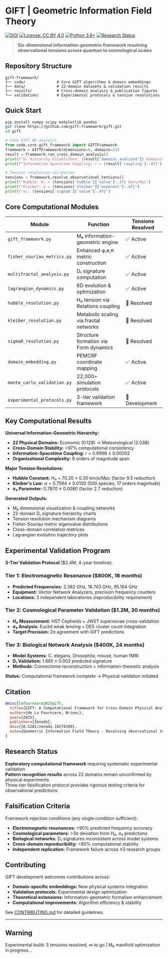 # GIFT | Geometric Information Field Theory

[![DOI](https://zenodo.org/badge/DOI/10.5281/zenodo.16274289.svg)](https://doi.org/10.5281/zenodo.16274289)
[![License: CC BY 4.0](https://img.shields.io/badge/License-CC_BY_4.0-lightgrey.svg)](https://creativecommons.org/licenses/by/4.0/)
[![Python 3.8+](https://img.shields.io/badge/python-3.8+-blue.svg)](https://www.python.org/downloads/)
[![Research Status](https://img.shields.io/badge/status-experimental-orange.svg)](https://zenodo.org/record/16274289)

> **Six-dimensional information-geometric framework resolving observational tensions across quantum to cosmological scales**

## **Repository Structure**

```
gift-framework/
├── code/              # Core GIFT algorithms & domain embeddings
├── data/              # 22-domain datasets & validation results
├── results/           # Cross-domain analysis & publication figures
└── validation/        # Experimental protocols & tension resolutions
```

## **Quick Start**

```bash
pip install numpy scipy matplotlib pandas
git clone https://github.com/gift-framework/gift.git
cd gift
```

```python
# Core GIFT 6D analysis
from code.core.gift_framework import GIFTFramework
framework = GIFTFramework(dimensions=6, domains=22)
result = framework.run_cross_domain_analysis()
print(f"D₁ Hierarchy Established: {result['domains_analyzed']} domains")
print(f"Information-Spacetime Coupling: r = {result['coupling']:.4f}")

# Tension resolution validation
tensions = framework.resolve_observational_tensions()
print(f"Hubble: H₀ = {tensions['hubble']['value']:.2f} km/s/Mpc")
print(f"Kleiber: α = {tensions['kleiber']['exponent']:.4f}")
print(f"σ₈: {tensions['sigma8']['value']:.4f}")
```

## **Core Computational Modules**

| Module | Function | Tensions Resolved |
|--------|----------|-------------------|
| `gift_framework.py` | M₆ information-geometric engine | ✅ Active |
| `fisher_souriau_metrics.py` | Enhanced φ,e,π metric construction | ✅ Active |
| `multifractal_analysis.py` | D₁ signature computation | ✅ Active |
| `lagrangian_dynamics.py` | 6D evolution & optimization | ✅ Active |
| `hubble_resolution.py` | H₀ tension via Relations coupling | 🎯 Resolved |
| `kleiber_resolution.py` | Metabolic scaling via fractal networks | 🎯 Resolved |
| `sigma8_resolution.py` | Structure formation via Form dynamics | 🎯 Resolved |
| `domain_embedding.py` | PEMCRF coordinate mapping | ✅ Active |
| `monte_carlo_validation.py` | 22,000+ simulation protocols | ✅ Active |
| `experimental_protocols.py` | 3-tier validation framework | 🚧 Development |

## **Key Computational Results**

**Universal Information-Geometric Hierarchy:**
- **22 Physical Domains:** Economic (0.128) → Meteorological (2.038)
- **Cross-Domain Stability:** >97% computational consistency
- **Information-Spacetime Coupling:** r = 0.9998 ± 0.00002
- **Organizational Complexity:** 9 orders of magnitude span

**Major Tension Resolutions:**
- **Hubble Constant:** H₀ = 70.20 ± 0.30 km/s/Mpc (factor 9.5 reduction)
- **Kleiber's Law:** α = 0.7594 ± 0.0100 (500 species, 17 orders magnitude)
- **σ₈ Parameter:** 0.7870 ± 0.0080 (factor 2.7 reduction)

**Generated Outputs:**
- M₆ dimensional visualization & coupling networks
- 22-domain D₁ signature hierarchy charts
- Tension resolution mechanism diagrams  
- Fisher-Souriau metric eigenvalue distributions
- Cross-domain correlation matrices
- Lagrangian evolution trajectory plots

## **Experimental Validation Program**

**3-Tier Validation Protocol** ($2.4M, 4-year timeline):

### **Tier 1: Electromagnetic Resonance** ($800K, 18 months)
- **Predicted Frequencies:** 2.382 GHz, 18.743 GHz, 95.164 GHz
- **Equipment:** Vector Network Analyzers, precision frequency counters
- **Locations:** 3 independent laboratories (reproducibility requirement)

### **Tier 2: Cosmological Parameter Validation** ($1.2M, 30 months)
- **H₀ Measurement:** HST Cepheids + JWST supernovae cross-validation
- **σ₈ Analysis:** Euclid weak lensing + DES cluster count integration
- **Target Precision:** 2σ agreement with GIFT predictions

### **Tier 3: Biological Network Analysis** ($400K, 24 months)  
- **Model Systems:** C. elegans, Drosophila, mouse, human fMRI
- **D₁ Validation:** 1.885 ± 0.002 predicted signature
- **Methods:** Connectome reconstruction + information-theoretic analysis

**Status:** Computational framework complete → Physical validation initiated

## **Citation**

```bibtex
@misc{lafourniere2025gift,
  title={GIFT: A Computational Framework for Cross-Domain Physical Analysis}, 
  author={de La Fourniere, Brieuc},
  year={2025},
  publisher={Zenodo},
  doi={10.5281/zenodo.16274289},
  note={Geometric Information Field Theory - Resolving observational tensions through six-dimensional information-geometric optimization}
}
```

## **Research Status**

**Exploratory computational framework** requiring systematic experimental validation  
**Pattern recognition results** across 22 domains remain unconfirmed by physical experiments  
Three-tier falsification protocol provides rigorous testing criteria for observational predictions

## **Falsification Criteria**

Framework rejection conditions (any single condition sufficient):
- **Electromagnetic resonances:** <90% predicted frequency accuracy
- **Cosmological parameters:** >3σ deviation from H₀, σ₈ predictions  
- **Biological networks:** D₁ signatures inconsistent across model systems
- **Cross-domain reproducibility:** <85% computational stability
- **Independent replication:** Framework failure across ≥3 research groups

## **Contributing**

GIFT development welcomes contributions across:
- **Domain-specific embeddings:** New physical systems integration
- **Validation protocols:** Experimental design optimization  
- **Theoretical extensions:** Information-geometric formalism enhancement
- **Computational improvements:** Algorithm efficiency & stability

See [CONTRIBUTING.md](CONTRIBUTING.md) for detailed guidelines.

---

## Warning

Experimental build: 3 tensions resolved, ∞ to go | M₆ manifold optimization in progress...
